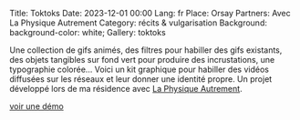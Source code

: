 Title: Toktoks
Date: 2023-12-01 00:00
Lang: fr
Place: Orsay
Partners: Avec La Physique Autrement
Category: récits & vulgarisation
Background: background-color: white;
Gallery: toktoks

Une collection de gifs animés, des filtres pour habiller des gifs existants, des objets tangibles sur fond vert pour produire des incrustations, une typographie colorée… Voici un kit graphique pour habiller des vidéos diffusées sur les réseaux et leur donner une identité propre. Un projet développé lors de ma résidence avec [La Physique Autrement](https://hebergement.universite-paris-saclay.fr/supraconductivite/projet/toktoks/).

[voir une démo](https://youtu.be/uIqkitE1gqQ?feature=shared)